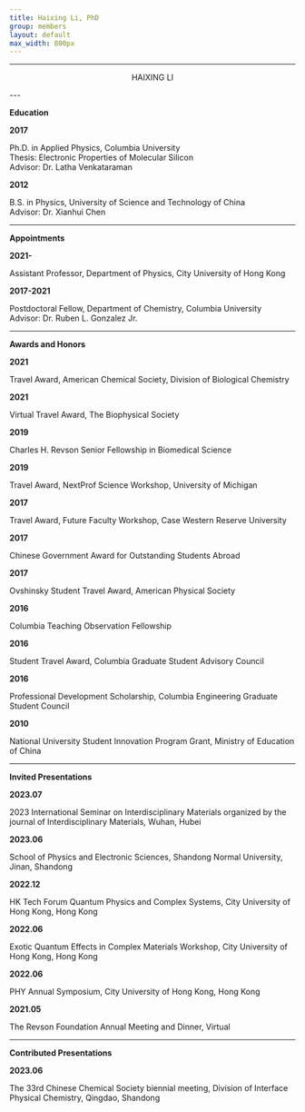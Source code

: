```yaml
---
title: Haixing Li, PhD
group: members
layout: default
max_width: 800px
---
```


---
<p align="center">HAIXING LI
</p>
---


<strong>Education</strong>
<div class="row" style="max-width: {{page.max_width}};">
<div class="col-sm col-sm-2"><strong>2017</strong></div><div class="col col-sm-10"><p>Ph.D. in Applied Physics, Columbia University<br>
	Thesis: Electronic Properties of Molecular Silicon<br>
	Advisor: Dr. Latha Venkataraman</p></div>

<div class="col-sm col-sm-2"><strong>2012</strong></div><div class="col col-sm-10"><p>B.S. in Physics, University of Science and Technology of China<br>
		Advisor: Dr. Xianhui Chen</p></div>
</div>

---
<strong>Appointments</strong>
<div class="row" style="max-width: {{page.max_width}};">

<div class="col-sm col-sm-2"><strong>2021- </strong></div><div class="col col-sm-10"><p>Assistant Professor, Department of Physics, City University of Hong Kong</p></div>


<div class="col-sm col-sm-2"><strong>2017-2021</strong></div><div class="col col-sm-10"><p>Postdoctoral Fellow, Department of Chemistry, Columbia University<br>
	Advisor: Dr. Ruben L. Gonzalez Jr.</p></div>
</div>


---
<strong>Awards and Honors</strong>
<div class="row" style="max-width: {{page.max_width}}">
<div class="col-sm col-sm-2"><strong>2021</strong></div><div class="col col-sm-10"><p>Travel Award, American Chemical Society, Division of Biological Chemistry</p></div>
<div class="col-sm col-sm-2"><strong>2021</strong></div><div class="col col-sm-10"><p>Virtual Travel Award, The Biophysical Society</p></div>
<div class="col-sm col-sm-2"><strong>2019</strong></div><div class="col col-sm-10"><p>Charles H. Revson Senior Fellowship in Biomedical Science</p></div>
<div class="col-sm col-sm-2"><strong>2019</strong></div><div class="col col-sm-10"><p>Travel Award, NextProf Science Workshop, University of Michigan</p></div>
<div class="col-sm col-sm-2"><strong>2017</strong></div><div class="col col-sm-10"><p>Travel Award, Future Faculty Workshop, Case Western Reserve University</p></div>
<div class="col-sm col-sm-2"><strong>2017</strong></div><div class="col col-sm-10"><p>Chinese Government Award for Outstanding Students Abroad</p></div>
<div class="col-sm col-sm-2"><strong>2017</strong></div><div class="col col-sm-10"><p>Ovshinsky Student Travel Award, American Physical Society</p></div>
<div class="col-sm col-sm-2"><strong>2016</strong></div><div class="col col-sm-10"><p>Columbia Teaching Observation Fellowship</p></div>
<div class="col-sm col-sm-2"><strong>2016</strong></div><div class="col col-sm-10"><p>Student Travel Award, Columbia Graduate Student Advisory Council</p></div>
<div class="col-sm col-sm-2"><strong>2016</strong></div><div class="col col-sm-10"><p>Professional Development Scholarship, Columbia Engineering Graduate Student Council</p></div>
<div class="col-sm col-sm-2"><strong>2010</strong></div><div class="col col-sm-10"><p>National University Student Innovation Program Grant, Ministry of Education of China</p></div>
</div>

---
<strong>Invited Presentations</strong>
<div class="row" style="max-width: {{page.max_width}}">
<div class="col-sm col-sm-2"><strong>2023.07</strong></div><div class="col col-sm-10"><p>2023 International Seminar on Interdisciplinary Materials organized by the journal of Interdisciplinary Materials, Wuhan, Hubei</p></div>
<div class="col-sm col-sm-2"><strong>2023.06</strong></div><div class="col col-sm-10"><p>School of Physics and Electronic Sciences, Shandong Normal University, Jinan, Shandong</p></div>
<div class="col-sm col-sm-2"><strong>2022.12</strong></div><div class="col col-sm-10"><p>HK Tech Forum Quantum Physics and Complex Systems, City University of Hong Kong, Hong Kong</p></div>
<div class="col-sm col-sm-2"><strong>2022.06</strong></div><div class="col col-sm-10"><p>Exotic Quantum Effects in Complex Materials Workshop, City University of Hong Kong, Hong Kong</p></div>
<div class="col-sm col-sm-2"><strong>2022.06</strong></div><div class="col col-sm-10"><p>PHY Annual Symposium, City University of Hong Kong, Hong Kong</p></div>
<div class="col-sm col-sm-2"><strong>2021.05</strong></div><div class="col col-sm-10"><p>The Revson Foundation Annual Meeting and Dinner, Virtual</p></div>
</div>

---
<strong>Contributed Presentations</strong>
<div class="row" style="max-width: {{page.max_width}}">
<div class="col-sm col-sm-2"><strong>2023.06</strong></div><div class="col col-sm-10"><p>The 33rd Chinese Chemical Society biennial meeting, Division of Interface Physical Chemistry, Qingdao, Shandong</p></div>
</div>
